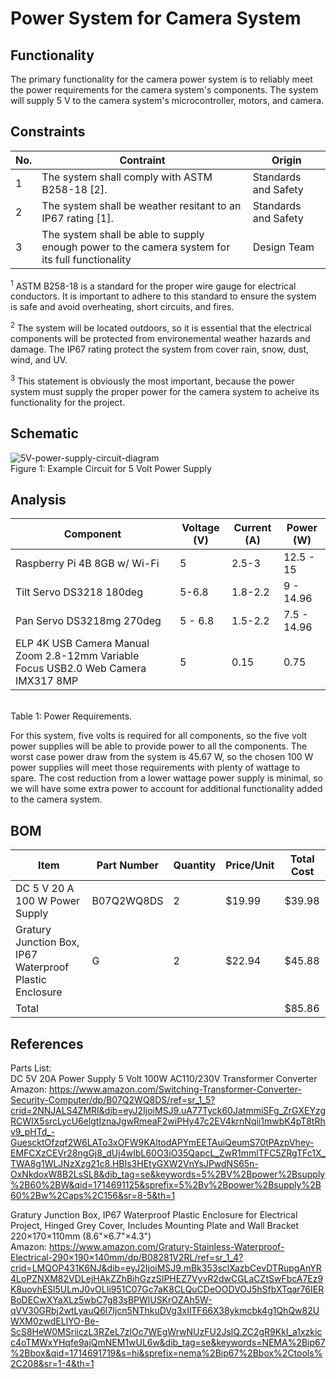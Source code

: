 # Power System for Camera System
## Functionality
The primary functionality for the camera power system is to reliably meet the power requirements for the camera system's components. The system will supply 5 V to the camera system's microcontroller, motors, and camera.

## Constraints
| No.| Contraint | Origin |
| -- | --------- |--------|
|  1 | The system shall comply with ASTM B258-18 [2]. | Standards and Safety |
|  2 | The system shall be weather resitant to an IP67 rating [1].  | Standards and Safety |
|  3 | The system shall be able to supply enough power to the camera system for its full functionality | Design Team | 


      
<sup>1</sup> ASTM B258-18 is a standard for the proper wire gauge for electrical conductors. It is important to adhere to this standard to ensure the system is safe and avoid overheating, short circuits, and fires.  <br />

<sup>2</sup> The system will be located outdoors, so it is essential that the electrical components will be protected from environemental weather hazards and damage. The IP67 rating protect the system from cover rain, snow, dust, wind, and UV. <br />

<sup>3</sup> This statement is obviously the most important, because the power system must supply the proper power for the camera system to acheive its functionality for the project. <br />


## Schematic
![5V-power-supply-circuit-diagram](https://github.com/mrnye42/Drone-Tracker-Project/assets/158224821/8b9796c8-cb32-4588-9f21-ac271578669a)<br/>
Figure 1: Example Circuit for 5 Volt Power Supply<br/>



## Analysis
| Component| Voltage (V) | Current (A) | Power (W) |
| -- | --------- |--------|--------|
|  Raspberry Pi 4B 8GB w/ Wi-Fi | 5 | 2.5-3 | 12.5 - 15 |
|  Tilt Servo DS3218 180deg | 5-6.8 | 1.8-2.2 | 9 - 14.96 |
| Pan Servo DS3218mg 270deg  | 5 - 6.8 | 1.5-2.2 | 7.5 - 14.96|
|  ELP 4K USB Camera Manual Zoom 2.8-12mm Variable Focus USB2.0 Web Camera IMX317 8MP | 5 | 0.15 | 0.75 | 

<br />Table 1: Power Requirements.<br />

For this system, five volts is required for all components, so the five volt power supplies will be able to provide power to all the components. The worst case power draw from the system is 45.67 W, so the chosen 100 W power supplies will meet those requirements with plenty of wattage to spare. The cost reduction from a lower wattage power supply is minimal, so we will have some extra power to account for additional functionality added to the camera system. <br />




## BOM
| Item     | Part Number | Quantity | Price/Unit     | Total Cost |
| -------- | ------------| -------- |----------------|------------|
|     DC 5 V 20 A 100 W Power Supply    |    B07Q2WQ8DS         |     2     |       $19.99         |     $39.98      |
|     Gratury Junction Box, IP67 Waterproof Plastic Enclosure    |    G         |     2     |       $22.94       |     $45.88      |
|Total     |             |          |                |     $85.86      |

## References

Parts List: <br/>
DC 5V 20A Power Supply 5 Volt 100W AC110/230V Transformer Converter <br/>
Amazon: https://www.amazon.com/Switching-Transformer-Converter-Security-Computer/dp/B07Q2WQ8DS/ref=sr_1_5?crid=2NNJALS4ZMRI&dib=eyJ2IjoiMSJ9.uA77Tyck60JatmmiSFg_ZrGXEYzgRCWIX5srcLycU6elgtIznaJgwRmeaF2wiPHy47c2EV4krnNqii1mwbK4pT8tRhv9_pHTd_-GuescktOfzqf2W6LATo3xOFW9KAltodAPYmEETAuiQeumS70tPAzpVhey-EMFCXzCEVr28ngGj8_dUj4wIbL60O3iO35QapcL_ZwR1mmlTFC5ZRgTFc1X_TWA8g1WLJNzXzg21c8.HBIs3HEtyGXW2VnYsJPwdNS65n-OxNkdoxW8B2LsSL8&dib_tag=se&keywords=5%2BV%2Bpower%2Bsupply%2B60%2BW&qid=1714691125&sprefix=5%2Bv%2Bpower%2Bsupply%2B60%2Bw%2Caps%2C156&sr=8-5&th=1<br/>

Gratury Junction Box, IP67 Waterproof Plastic Enclosure for Electrical Project, Hinged Grey Cover, Includes Mounting Plate and Wall Bracket 220×170×110mm (8.6"×6.7"×4.3")<br/>
Amazon: https://www.amazon.com/Gratury-Stainless-Waterproof-Electrical-290×190×140mm/dp/B08281V2RL/ref=sr_1_4?crid=LMQOP431K6NJ&dib=eyJ2IjoiMSJ9.mBk353sclXazbCevDTRupgAnYR4LoPZNXM82VDLejHAkZZhBihGzzSIPHEZ7VyvR2dwCGLaCZtSwFbcA7Ez9K8uovhESl5ULmJ0vOLIi951C07Gc7aK8CLQuCDeOODVOJ5hSfbXTqar76IERBoDECwXYaXLz5wbC7g83sBPWlUSKrOZAh5W-qVV30GRbj2wtLyauQ6l7Ijcn5NThkuDVg3xIlTF66X38ykmcbk4g1QhQw82UWXM0zwdELlYO-Be-ScS8HeW0MSriiczL3RZeL7zlOc7WEgWrwNUzFU2JslQ.ZC2gR9KkI_a1xzkicc4oTMWxYHqfe9ajQmNEM1wUL6w&dib_tag=se&keywords=NEMA%2Bip67%2Bbox&qid=1714691719&s=hi&sprefix=nema%2Bip67%2Bbox%2Ctools%2C208&sr=1-4&th=1<br/>
